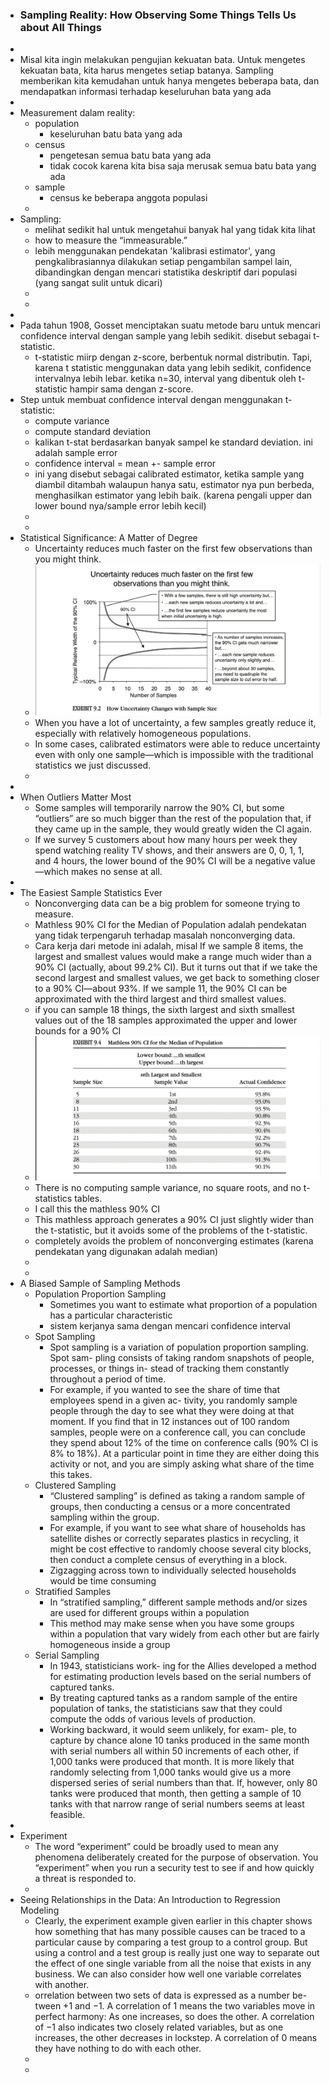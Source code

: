 - ### Sampling Reality: How Observing Some Things Tells Us about All Things
-
- Misal kita ingin melakukan pengujian kekuatan bata. Untuk mengetes kekuatan bata, kita harus mengetes setiap batanya. Sampling memberikan kita kemudahan untuk hanya mengetes beberapa bata, dan mendapatkan informasi terhadap keseluruhan bata yang ada
-
- Measurement dalam reality:
	- population
		- keseluruhan batu bata yang ada
	- census
		- pengetesan semua batu bata yang ada
		- tidak cocok karena kita bisa saja merusak semua batu bata yang ada
	- sample
		- census ke beberapa anggota populasi
	-
- Sampling:
	- melihat sedikit hal untuk mengetahui banyak hal yang tidak kita lihat
	- how to measure the “immeasurable.”
	- lebih menggunakan pendekatan 'kalibrasi estimator', yang pengkalibrasiannya dilakukan setiap pengambilan sampel lain, dibandingkan dengan mencari statistika deskriptif dari populasi (yang sangat sulit untuk dicari)
	-
	-
-
- Pada tahun 1908, Gosset menciptakan suatu metode baru untuk mencari confidence interval dengan sample yang lebih sedikit. disebut sebagai t-statistic.
	- t-statistic miirp dengan z-score, berbentuk normal distributin. Tapi, karena t statistic menggunakan data yang lebih sedikit, confidence intervalnya lebih lebar. ketika n=30, interval yang dibentuk oleh t-statistic hampir sama dengan z-score.
- Step untuk membuat confidence interval dengan menggunakan t-statistic:
	- compute variance
	- compute standard deviation
	- kalikan t-stat berdasarkan banyak sampel ke standard deviation. ini adalah sample error
	- confidence interval = mean +- sample error
	- ini yang disebut sebagai calibrated estimator, ketika sample yang diambil ditambah walaupun hanya satu, estimator nya pun berbeda, menghasilkan estimator yang lebih baik. (karena pengali upper dan lower bound nya/sample error lebih kecil)
	-
	-
- Statistical Significance: A Matter of Degree
	- Uncertainty reduces much faster on the first few observations than you might think.
	- ![image.png](../assets/image_1645331095994_0.png)
	- When you have a lot of uncertainty, a few samples greatly reduce it, especially with relatively homogeneous populations.
	- In some cases, calibrated estimators were able to reduce uncertainty even with only one sample—which is impossible with the traditional statistics we just discussed.
	-
-
- When Outliers Matter Most
	- Some samples will temporarily narrow the 90% CI, but some “outliers” are so much bigger than the rest of the population that, if they came up in the sample, they would greatly widen the CI again.
	- If we survey 5 customers about how many hours per week they spend watching reality TV shows, and their answers are 0, 0, 1, 1, and 4 hours, the lower bound of the 90% CI will be a negative value—which makes no sense at all.
-
- The Easiest Sample Statistics Ever
	- Nonconverging data can be a big problem for someone trying to measure.
	- Mathless 90% CI for the Median of Population adalah pendekatan yang tidak terpengaruh terhadap masalah nonconverging data.
	- Cara kerja dari metode ini adalah, misal If we sample 8 items, the largest and smallest values would make a range much wider than a 90% CI (actually, about 99.2% CI). But it turns out that if we take the second largest and smallest values, we get back to something closer to a 90% CI—about 93%. If we sample 11, the 90% CI can be approximated with the third largest and third smallest values.
	- if you can sample 18 things, the sixth largest and sixth smallest values out of the 18 samples approximated the upper and lower bounds for a 90% CI
	- ![image.png](../assets/image_1645332506998_0.png)
	- There is no computing sample variance, no square roots, and no t-statistics tables.
	- I call this the mathless 90% CI
	- This mathless approach generates a 90% CI just slightly wider than the t-statistic, but it avoids some of the problems of the t-statistic.
	- completely avoids the problem of nonconverging estimates (karena pendekatan yang digunakan adalah median)
	-
	-
- A Biased Sample of Sampling Methods
	- Population Proportion Sampling
		- Sometimes you want to estimate what proportion of a population has a particular characteristic
		- sistem kerjanya sama dengan mencari confidence interval
	- Spot Sampling
		- Spot sampling is a variation of population proportion sampling. Spot sam- pling consists of taking random snapshots of people, processes, or things in- stead of tracking them constantly throughout a period of time.
		- For example, if you wanted to see the share of time that employees spend in a given ac- tivity, you randomly sample people through the day to see what they were doing at that moment. If you find that in 12 instances out of 100 random samples, people were on a conference call, you can conclude they spend about 12% of the time on conference calls (90% CI is 8% to 18%). At a particular point in time they are either doing this activity or not, and you are simply asking what share of the time this takes.
	- Clustered Sampling
		- “Clustered sampling” is defined as taking a random sample of groups, then conducting a census or a more concentrated sampling within the group.
		- For example, if you want to see what share of households has satellite dishes or correctly separates plastics in recycling, it might be cost effective to randomly choose several city blocks, then conduct a complete census of everything in a block.
		- Zigzagging across town to individually selected households would be time consuming
	- Stratified Samples
		- In “stratified sampling,” different sample methods and/or sizes are used for different groups within a population
		- This method may make sense when you have some groups within a population that vary widely from each other but are fairly homogeneous inside a group
	- Serial Sampling
		- In 1943, statisticians work- ing for the Allies developed a method for estimating production levels based on the serial numbers of captured tanks.
		- By treating captured tanks as a random sample of the entire population of tanks, the statisticians saw that they could compute the odds of various levels of production.
		- Working backward, it would seem unlikely, for exam- ple, to capture by chance alone 10 tanks produced in the same month with serial numbers all within 50 increments of each other, if 1,000 tanks were produced that month. It is more likely that randomly selecting from 1,000 tanks would give us a more dispersed series of serial numbers than that. If, however, only 80 tanks were produced that month, then getting a sample of 10 tanks with that narrow range of serial numbers seems at least feasible.
-
- Experiment
	- The word “experiment” could be broadly used to mean any phenomena deliberately created for the purpose of observation. You “experiment” when you run a security test to see if and how quickly a threat is responded to.
	-
- Seeing Relationships in the Data: An Introduction to Regression Modeling
	- Clearly, the experiment example given earlier in this chapter shows how something that has many possible causes can be traced to a particular cause by comparing a test group to a control group. But using a control and a test group is really just one way to separate out the effect of one single variable from all the noise that exists in any business. We can also consider how well one variable correlates with another.
	- orrelation between two sets of data is expressed as a number be- tween +1 and −1. A correlation of 1 means the two variables move in perfect harmony: As one increases, so does the other. A correlation of −1 also indicates two closely related variables, but as one increases, the other decreases in lockstep. A correlation of 0 means they have nothing to do with each other.
	-
	-